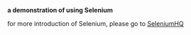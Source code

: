 **a demonstration of using Selenium**

for more introduction of Selenium, please go to [SeleniumHQ](http://www.seleniumhq.org/download/ "SeleniumHQ")
